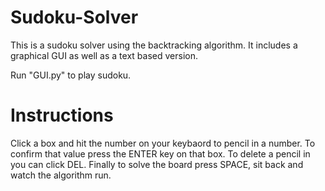 # Sudoku-Solver
This is a sudoku solver using the backtracking algorithm. It includes a graphical GUI as well as a text based version.

Run "GUI.py" to play sudoku.

# Instructions
Click a box and hit the number on your keybaord to pencil in a number. To confirm that value press the ENTER key on that box. To delete a pencil in you can click DEL. Finally to solve the board press SPACE, sit back and watch the algorithm run.


